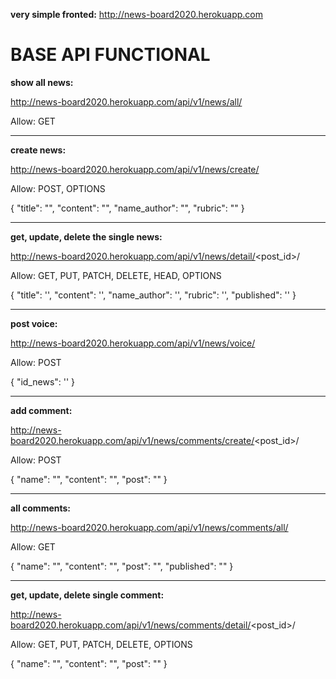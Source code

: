 **very simple fronted:**  http://news-board2020.herokuapp.com


# BASE API FUNCTIONAL



**show all news:** 

http://news-board2020.herokuapp.com/api/v1/news/all/

Allow: GET

-------------

**create news:**
 
 http://news-board2020.herokuapp.com/api/v1/news/create/


Allow: POST, OPTIONS

{
    "title": "",
    "content": "",
    "name_author": "",
    "rubric": ""
}


-------------

**get, update, delete the single news:** 

http://news-board2020.herokuapp.com/api/v1/news/detail/<post_id>/

Allow: GET, PUT, PATCH, DELETE, HEAD, OPTIONS

{
        "title": '',
        "content": '',
        "name_author": '',
        "rubric": '',
        "published": ''
}

-------------

**post voice:** 

http://news-board2020.herokuapp.com/api/v1/news/voice/

Allow: POST

{
        "id_news": ''
}

-------------

**add comment:** 

http://news-board2020.herokuapp.com/api/v1/news/comments/create/<post_id>/

Allow: POST

{
    "name": "",
    "content": "",
    "post": ""
}

-------------

**all comments:** 

http://news-board2020.herokuapp.com/api/v1/news/comments/all/

Allow: GET

{
    "name": "",
    "content": "",
    "post": "",
    "published": ""
}

-------------

**get, update, delete single comment:** 

http://news-board2020.herokuapp.com/api/v1/news/comments/detail/<post_id>/

Allow: GET, PUT, PATCH, DELETE, OPTIONS

{
    "name": "",
    "content": "",
    "post": ""
}
